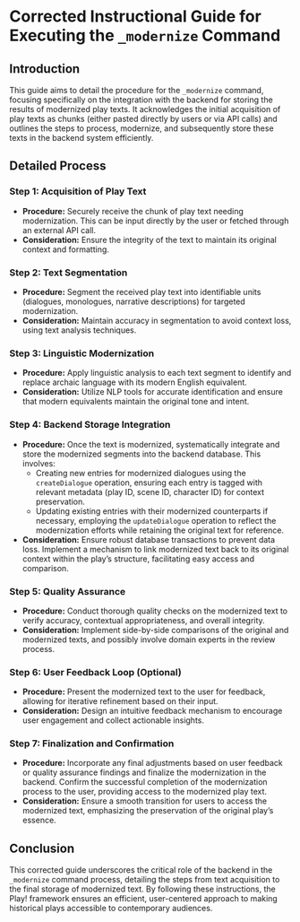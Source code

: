 
# Corrected Instructional Guide for Executing the `_modernize` Command

## Introduction

This guide aims to detail the procedure for the `_modernize` command, focusing specifically on the integration with the backend for storing the results of modernized play texts. It acknowledges the initial acquisition of play texts as chunks (either pasted directly by users or via API calls) and outlines the steps to process, modernize, and subsequently store these texts in the backend system efficiently.

## Detailed Process

### Step 1: Acquisition of Play Text
- **Procedure:** Securely receive the chunk of play text needing modernization. This can be input directly by the user or fetched through an external API call.
- **Consideration:** Ensure the integrity of the text to maintain its original context and formatting.

### Step 2: Text Segmentation
- **Procedure:** Segment the received play text into identifiable units (dialogues, monologues, narrative descriptions) for targeted modernization.
- **Consideration:** Maintain accuracy in segmentation to avoid context loss, using text analysis techniques.

### Step 3: Linguistic Modernization
- **Procedure:** Apply linguistic analysis to each text segment to identify and replace archaic language with its modern English equivalent.
- **Consideration:** Utilize NLP tools for accurate identification and ensure that modern equivalents maintain the original tone and intent.

### Step 4: Backend Storage Integration
- **Procedure:** Once the text is modernized, systematically integrate and store the modernized segments into the backend database. This involves:
  - Creating new entries for modernized dialogues using the `createDialogue` operation, ensuring each entry is tagged with relevant metadata (play ID, scene ID, character ID) for context preservation.
  - Updating existing entries with their modernized counterparts if necessary, employing the `updateDialogue` operation to reflect the modernization efforts while retaining the original text for reference.
- **Consideration:** Ensure robust database transactions to prevent data loss. Implement a mechanism to link modernized text back to its original context within the play’s structure, facilitating easy access and comparison.

### Step 5: Quality Assurance
- **Procedure:** Conduct thorough quality checks on the modernized text to verify accuracy, contextual appropriateness, and overall integrity.
- **Consideration:** Implement side-by-side comparisons of the original and modernized texts, and possibly involve domain experts in the review process.

### Step 6: User Feedback Loop (Optional)
- **Procedure:** Present the modernized text to the user for feedback, allowing for iterative refinement based on their input.
- **Consideration:** Design an intuitive feedback mechanism to encourage user engagement and collect actionable insights.

### Step 7: Finalization and Confirmation
- **Procedure:** Incorporate any final adjustments based on user feedback or quality assurance findings and finalize the modernization in the backend. Confirm the successful completion of the modernization process to the user, providing access to the modernized play text.
- **Consideration:** Ensure a smooth transition for users to access the modernized text, emphasizing the preservation of the original play’s essence.

## Conclusion

This corrected guide underscores the critical role of the backend in the `_modernize` command process, detailing the steps from text acquisition to the final storage of modernized text. By following these instructions, the Play! framework ensures an efficient, user-centered approach to making historical plays accessible to contemporary audiences.
